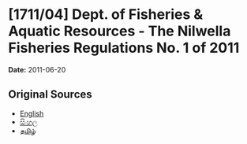 # [1711/04] Dept. of Fisheries & Aquatic Resources - The Nilwella Fisheries Regulations No. 1 of 2011

**Date:** 2011-06-20

## Original Sources

- [English](https://documents.gov.lk/view/extra-gazettes/2011/6/1711-04_E.pdf)
- [සිංහල](https://documents.gov.lk/view/extra-gazettes/2011/6/1711-04_S.pdf)
- [தமிழ்](https://documents.gov.lk/view/extra-gazettes/2011/6/1711-04_T.pdf)
